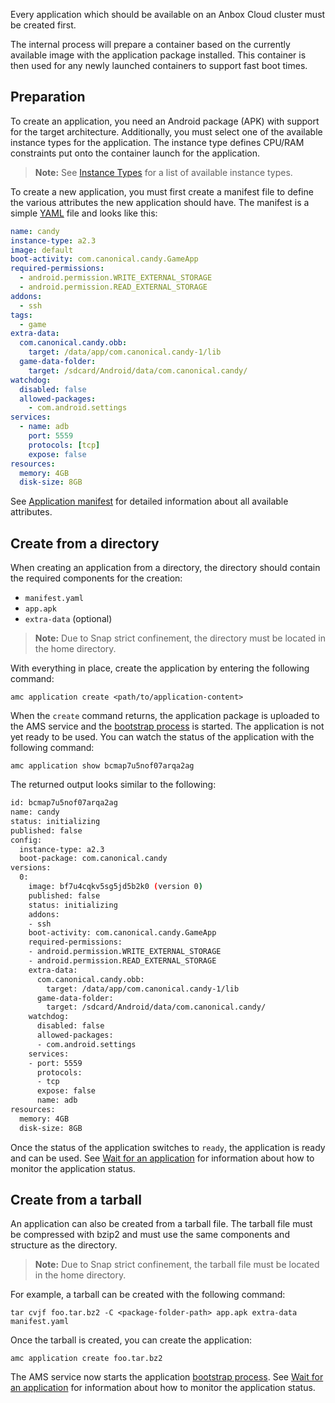 Every application which should be available on an Anbox Cloud cluster must be created first.

The internal process will prepare a container based on the currently available image with the application package installed. This container is then used for any newly launched containers to support fast boot times.

## Preparation

To create an application, you need an Android package (APK) with support for the target architecture. Additionally, you must select one of the available instance types for the application. The instance type defines CPU/RAM constraints put onto the container launch for the application.

> **Note:** See [Instance Types](https://discourse.ubuntu.com/t/instances-types-reference/17764) for a list of available instance types.

To create a new application, you must first create a manifest file to define the various attributes the new application should have. The manifest is a simple [YAML](http://yaml.org/) file and looks like this:

```yaml
name: candy
instance-type: a2.3
image: default
boot-activity: com.canonical.candy.GameApp
required-permissions:
  - android.permission.WRITE_EXTERNAL_STORAGE
  - android.permission.READ_EXTERNAL_STORAGE
addons:
  - ssh
tags:
  - game
extra-data:
  com.canonical.candy.obb:
    target: /data/app/com.canonical.candy-1/lib
  game-data-folder:
    target: /sdcard/Android/data/com.canonical.candy/
watchdog:
  disabled: false
  allowed-packages:
    - com.android.settings
services:
  - name: adb
    port: 5559
    protocols: [tcp]
    expose: false
resources:
  memory: 4GB
  disk-size: 8GB
```

See [Application manifest](tbd) for detailed information about all available attributes.

## Create from a directory

When creating an application from a directory, the directory should contain the required components for the creation:

* `manifest.yaml`
* `app.apk`
* `extra-data` (optional)

> **Note:** Due to Snap strict confinement, the directory must be located in the home directory.

With everything in place, create the application by entering the following command:

    amc application create <path/to/application-content>

When the `create` command returns, the application package is uploaded to the AMS service and the [bootstrap process](tbd) is started. The application is not yet ready to be used. You can watch the status of the application with the following command:

    amc application show bcmap7u5nof07arqa2ag

The returned output looks similar to the following:

```bash
id: bcmap7u5nof07arqa2ag
name: candy
status: initializing
published: false
config:
  instance-type: a2.3
  boot-package: com.canonical.candy
versions:
  0:
    image: bf7u4cqkv5sg5jd5b2k0 (version 0)
    published: false
    status: initializing
    addons:
    - ssh
    boot-activity: com.canonical.candy.GameApp
    required-permissions:
    - android.permission.WRITE_EXTERNAL_STORAGE
    - android.permission.READ_EXTERNAL_STORAGE
    extra-data:
      com.canonical.candy.obb:
        target: /data/app/com.canonical.candy-1/lib
      game-data-folder:
        target: /sdcard/Android/data/com.canonical.candy/
    watchdog:
      disabled: false
      allowed-packages:
      - com.android.settings
    services:
    - port: 5559
      protocols:
      - tcp
      expose: false
      name: adb
resources:
  memory: 4GB
  disk-size: 8GB
```

Once the status of the application switches to `ready`, the application is ready and can be used. See [Wait for an application](tbd) for information about how to monitor the application status.

## Create from a tarball

An application can also be created from a tarball file. The tarball file must be compressed with bzip2 and must use the same components and structure as the directory.

> **Note:** Due to Snap strict confinement, the tarball file must be located in the home directory.

For example, a tarball can be created with the following command:

    tar cvjf foo.tar.bz2 -C <package-folder-path> app.apk extra-data manifest.yaml

Once the tarball is created, you can create the application:

    amc application create foo.tar.bz2

The AMS service now starts the application [bootstrap process](tbd). See [Wait for an application](tbd) for information about how to monitor the application status.
